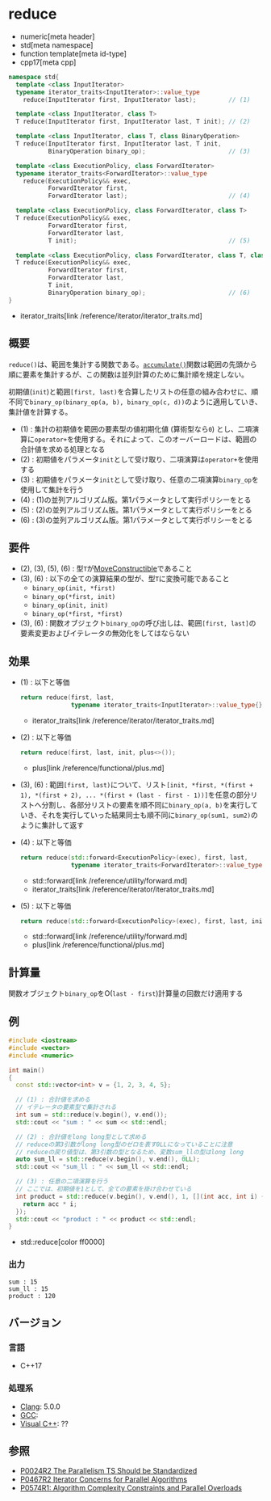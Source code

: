 # reduce
* numeric[meta header]
* std[meta namespace]
* function template[meta id-type]
* cpp17[meta cpp]

```cpp
namespace std{
  template <class InputIterator>
  typename iterator_traits<InputIterator>::value_type
    reduce(InputIterator first, InputIterator last);         // (1)

  template <class InputIterator, class T>
  T reduce(InputIterator first, InputIterator last, T init); // (2)

  template <class InputIterator, class T, class BinaryOperation>
  T reduce(InputIterator first, InputIterator last, T init,
           BinaryOperation binary_op);                       // (3)

  template <class ExecutionPolicy, class ForwardIterator>
  typename iterator_traits<ForwardIterator>::value_type
    reduce(ExecutionPolicy&& exec,
           ForwardIterator first,
           ForwardIterator last);                            // (4)

  template <class ExecutionPolicy, class ForwardIterator, class T>
  T reduce(ExecutionPolicy&& exec,
           ForwardIterator first,
           ForwardIterator last,
           T init);                                          // (5)

  template <class ExecutionPolicy, class ForwardIterator, class T, class BinaryOperation>
  T reduce(ExecutionPolicy&& exec,
           ForwardIterator first,
           ForwardIterator last,
           T init,
           BinaryOperation binary_op);                       // (6)
}
```
* iterator_traits[link /reference/iterator/iterator_traits.md]

## 概要
`reduce()`は、範囲を集計する関数である。[`accumulate()`](accumulate.md)関数は範囲の先頭から順に要素を集計するが、この関数は並列計算のために集計順を規定しない。

初期値(`init`)と範囲`[first, last)`を合算したリストの任意の組み合わせに、順不同で`binary_op(binary_op(a, b), binary_op(c, d))`のように適用していき、集計値を計算する。

- (1) : 集計の初期値を範囲の要素型の値初期化値 (算術型なら`0`) とし、二項演算に`operator+`を使用する。それによって、このオーバーロードは、範囲の合計値を求める処理となる
- (2) : 初期値をパラメータ`init`として受け取り、二項演算は`operator+`を使用する
- (3) : 初期値をパラメータ`init`として受け取り、任意の二項演算`binary_op`を使用して集計を行う
- (4) : (1)の並列アルゴリズム版。第1パラメータとして実行ポリシーをとる
- (5) : (2)の並列アルゴリズム版。第1パラメータとして実行ポリシーをとる
- (6) : (3)の並列アルゴリズム版。第1パラメータとして実行ポリシーをとる


## 要件
- (2), (3), (5), (6) : 型`T`が[MoveConstructible](/reference/concepts/MoveConstructible.md)であること
- (3), (6) : 以下の全ての演算結果の型が、型`T`に変換可能であること
    - `binary_op(init, *first)`
    - `binary_op(*first, init)`
    - `binary_op(init, init)`
    - `binary_op(*first, *first)`
- (3), (6) : 関数オブジェクト`binary_op`の呼び出しは、範囲`[first, last]`の要素変更およびイテレータの無効化をしてはならない


## 効果
- (1) : 以下と等価
    ```cpp
    return reduce(first, last,
                  typename iterator_traits<InputIterator>::value_type{});
    ```
    * iterator_traits[link /reference/iterator/iterator_traits.md]

- (2) : 以下と等価
    ```cpp
    return reduce(first, last, init, plus<>());
    ```
    * plus[link /reference/functional/plus.md]

- (3), (6) : 範囲`[first, last)`について、リスト`[init, *first, *(first + 1), *(first + 2), ... *(first + (last - first - 1))]`を任意の部分リストへ分割し、各部分リストの要素を順不同に`binary_op(a, b)`を実行していき、それを実行していった結果同士も順不同に`binary_op(sum1, sum2)`のように集計して返す

- (4) : 以下と等価
    ```cpp
    return reduce(std::forward<ExecutionPolicy>(exec), first, last,
                  typename iterator_traits<ForwardIterator>::value_type{});
    ```
    * std::forward[link /reference/utility/forward.md]
    * iterator_traits[link /reference/iterator/iterator_traits.md]

- (5) : 以下と等価
    ```cpp
    return reduce(std::forward<ExecutionPolicy>(exec), first, last, init, plus<>());
    ```
    * std::forward[link /reference/utility/forward.md]
    * plus[link /reference/functional/plus.md]


## 計算量
関数オブジェクト`binary_op`をO(`last - first`)計算量の回数だけ適用する


## 例
```cpp example
#include <iostream>
#include <vector>
#include <numeric>

int main()
{
  const std::vector<int> v = {1, 2, 3, 4, 5};

  // (1) : 合計値を求める
  // イテレータの要素型で集計される
  int sum = std::reduce(v.begin(), v.end());
  std::cout << "sum : " << sum << std::endl;

  // (2) : 合計値をlong long型として求める
  // reduceの第3引数がlong long型のゼロを表す0LLになっていることに注意
  // reduceの戻り値型は、第3引数の型となるため、変数sum_llの型はlong long
  auto sum_ll = std::reduce(v.begin(), v.end(), 0LL);
  std::cout << "sum_ll : " << sum_ll << std::endl;

  // (3) : 任意の二項演算を行う
  // ここでは、初期値を1として、全ての要素を掛け合わせている
  int product = std::reduce(v.begin(), v.end(), 1, [](int acc, int i) {
    return acc * i;
  });
  std::cout << "product : " << product << std::endl;
}
```
* std::reduce[color ff0000]

### 出力
```
sum : 15
sum_ll : 15
product : 120
```

## バージョン
### 言語
- C++17

### 処理系
- [Clang](/implementation.md#clang): 5.0.0
- [GCC](/implementation.md#gcc):
- [Visual C++](/implementation.md#visual_cpp): ??


## 参照
- [P0024R2 The Parallelism TS Should be Standardized](http://www.open-std.org/jtc1/sc22/wg21/docs/papers/2016/p0024r2.html)
- [P0467R2 Iterator Concerns for Parallel Algorithms](http://www.open-std.org/jtc1/sc22/wg21/docs/papers/2017/p0467r2.html)
- [P0574R1: Algorithm Complexity Constraints and Parallel Overloads](http://www.open-std.org/jtc1/sc22/wg21/docs/papers/2017/p0574r1.html)
